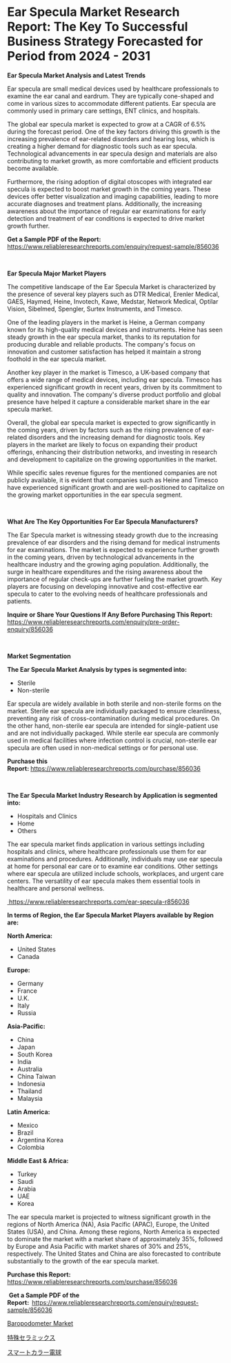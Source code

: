 <p><h1>Ear Specula Market Research Report: The Key To Successful Business Strategy Forecasted for Period from 2024 - 2031</h1></p><p><strong>Ear Specula Market Analysis and Latest Trends</strong></p>
<p><p>Ear specula are small medical devices used by healthcare professionals to examine the ear canal and eardrum. They are typically cone-shaped and come in various sizes to accommodate different patients. Ear specula are commonly used in primary care settings, ENT clinics, and hospitals.</p><p>The global ear specula market is expected to grow at a CAGR of 6.5% during the forecast period. One of the key factors driving this growth is the increasing prevalence of ear-related disorders and hearing loss, which is creating a higher demand for diagnostic tools such as ear specula. Technological advancements in ear specula design and materials are also contributing to market growth, as more comfortable and efficient products become available.</p><p>Furthermore, the rising adoption of digital otoscopes with integrated ear specula is expected to boost market growth in the coming years. These devices offer better visualization and imaging capabilities, leading to more accurate diagnoses and treatment plans. Additionally, the increasing awareness about the importance of regular ear examinations for early detection and treatment of ear conditions is expected to drive market growth further.</p></p>
<p><strong>Get a Sample PDF of the Report:&nbsp;</strong> <a href="https://www.reliableresearchreports.com/enquiry/request-sample/856036">https://www.reliableresearchreports.com/enquiry/request-sample/856036</a></p>
<p>&nbsp;</p>
<p><strong>Ear Specula Major Market Players</strong></p>
<p><p>The competitive landscape of the Ear Specula Market is characterized by the presence of several key players such as DTR Medical, Erenler Medical, GAES, Haymed, Heine, Invotech, Kawe, Medstar, Network Medical, Optilar Vision, Sibelmed, Spengler, Surtex Instruments, and Timesco.</p><p>One of the leading players in the market is Heine, a German company known for its high-quality medical devices and instruments. Heine has seen steady growth in the ear specula market, thanks to its reputation for producing durable and reliable products. The company's focus on innovation and customer satisfaction has helped it maintain a strong foothold in the ear specula market.</p><p>Another key player in the market is Timesco, a UK-based company that offers a wide range of medical devices, including ear specula. Timesco has experienced significant growth in recent years, driven by its commitment to quality and innovation. The company's diverse product portfolio and global presence have helped it capture a considerable market share in the ear specula market.</p><p>Overall, the global ear specula market is expected to grow significantly in the coming years, driven by factors such as the rising prevalence of ear-related disorders and the increasing demand for diagnostic tools. Key players in the market are likely to focus on expanding their product offerings, enhancing their distribution networks, and investing in research and development to capitalize on the growing opportunities in the market.</p><p>While specific sales revenue figures for the mentioned companies are not publicly available, it is evident that companies such as Heine and Timesco have experienced significant growth and are well-positioned to capitalize on the growing market opportunities in the ear specula segment.</p></p>
<p>&nbsp;</p>
<p><strong>What Are The Key Opportunities For Ear Specula Manufacturers?</strong></p>
<p><p>The Ear Specula market is witnessing steady growth due to the increasing prevalence of ear disorders and the rising demand for medical instruments for ear examinations. The market is expected to experience further growth in the coming years, driven by technological advancements in the healthcare industry and the growing aging population. Additionally, the surge in healthcare expenditures and the rising awareness about the importance of regular check-ups are further fueling the market growth. Key players are focusing on developing innovative and cost-effective ear specula to cater to the evolving needs of healthcare professionals and patients.</p></p>
<p><strong>Inquire or Share Your Questions If Any Before Purchasing This Report:</strong> <a href="https://www.reliableresearchreports.com/enquiry/pre-order-enquiry/856036">https://www.reliableresearchreports.com/enquiry/pre-order-enquiry/856036</a></p>
<p>&nbsp;</p>
<p><strong>Market Segmentation</strong></p>
<p><strong>The Ear Specula Market Analysis by types is segmented into:</strong></p>
<p><ul><li>Sterile</li><li>Non-sterile</li></ul></p>
<p><p>Ear specula are widely available in both sterile and non-sterile forms on the market. Sterile ear specula are individually packaged to ensure cleanliness, preventing any risk of cross-contamination during medical procedures. On the other hand, non-sterile ear specula are intended for single-patient use and are not individually packaged. While sterile ear specula are commonly used in medical facilities where infection control is crucial, non-sterile ear specula are often used in non-medical settings or for personal use.</p></p>
<p><strong>Purchase this Report:&nbsp;</strong><a href="https://www.reliableresearchreports.com/purchase/856036">https://www.reliableresearchreports.com/purchase/856036</a></p>
<p>&nbsp;</p>
<p><strong>The Ear Specula Market Industry Research by Application is segmented into:</strong></p>
<p><ul><li>Hospitals and Clinics</li><li>Home</li><li>Others</li></ul></p>
<p><p>The ear specula market finds application in various settings including hospitals and clinics, where healthcare professionals use them for ear examinations and procedures. Additionally, individuals may use ear specula at home for personal ear care or to examine ear conditions. Other settings where ear specula are utilized include schools, workplaces, and urgent care centers. The versatility of ear specula makes them essential tools in healthcare and personal wellness.</p></p>
<p><a href="https://www.reliableresearchreports.com/ear-specula-r856036">&nbsp;https://www.reliableresearchreports.com/ear-specula-r856036</a></p>
<p><strong>In terms of Region, the Ear Specula Market Players available by Region are:</strong></p>
<p>
    <p> <strong> North America: </strong>
        <ul>
            <li>United States</li>
            <li>Canada</li>
        </ul>
        </p> 
    <p> <strong> Europe: </strong>
        <ul>
            <li>Germany</li>
            <li>France</li>
            <li>U.K.</li>
            <li>Italy</li>
            <li>Russia</li>
        </ul>
        </p> 
    <p> <strong> Asia-Pacific: </strong>
        <ul>
            <li>China</li>
            <li>Japan</li>
            <li>South Korea</li>
            <li>India</li>
            <li>Australia</li>
            <li>China Taiwan</li>
            <li>Indonesia</li>
            <li>Thailand</li>
            <li>Malaysia</li>
        </ul>
        </p> 
    <p> <strong> Latin America: </strong>
        <ul>
            <li>Mexico</li>
            <li>Brazil</li>
            <li>Argentina Korea</li>
            <li>Colombia</li>
        </ul>
        </p> 
    <p> <strong> Middle East & Africa: </strong>
        <ul>
            <li>Turkey</li>
            <li>Saudi</li>
            <li>Arabia</li>
            <li>UAE</li>
            <li>Korea</li>
        </ul>
    </p>
    </p>
<p><p>The ear specula market is projected to witness significant growth in the regions of North America (NA), Asia Pacific (APAC), Europe, the United States (USA), and China. Among these regions, North America is expected to dominate the market with a market share of approximately 35%, followed by Europe and Asia Pacific with market shares of 30% and 25%, respectively. The United States and China are also forecasted to contribute substantially to the growth of the ear specula market.</p></p>
<p><strong>Purchase this Report: </strong><a href="https://www.reliableresearchreports.com/purchase/856036">https://www.reliableresearchreports.com/purchase/856036</a></p>
<p>&nbsp;<strong>Get a Sample PDF of the Report:&nbsp;&nbsp;</strong><a href="https://www.reliableresearchreports.com/enquiry/request-sample/856036">https://www.reliableresearchreports.com/enquiry/request-sample/856036</a></p>
<p><strong></strong></p>
<p><p><a href="https://github.com/vimar16th/Market-Research-Report-List-4/blob/main/baropodometer-market.md">Baropodometer Market</a></p><p><a href="https://github.com/ddwcuskozol07187/Market-Research-Report-List-2/blob/main/504994047727.md">特殊セラミックス</a></p><p><a href="https://github.com/xtkhtofdt934839/Market-Research-Report-List-2/blob/main/247525647726.md">スマートカラー電球</a></p></p>